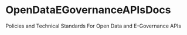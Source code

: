 OpenDataEGovernanceAPIsDocs
===========================

Policies and Technical Standards For Open Data and E-Governance APIs
